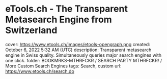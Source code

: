 # eTools.ch - The Transparent Metasearch Engine from Switzerland

cover: https://www.etools.ch/images/etools-opengraph.png
created: October 6, 2022 5:32 AM (UTC)
description: Transparent metasearch engine in Swiss quality. Simultaneously queries major search engines with one click.
folder: BOOKMRKS-MTHRFCKR / SEARCH PARTY MTHRFCKR! / More Custom Search Engines
tags: Search, custom
url: https://www.etools.ch/search.do